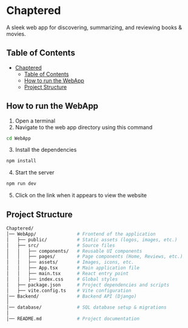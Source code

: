 # Chaptered
A sleek web app for discovering, summarizing, and reviewing books &amp; movies.
## Table of Contents  
- [Chaptered](#chaptered)
  - [Table of Contents](#table-of-contents)
  - [How to run the WebApp](#how-to-run-the-webapp)
  - [Project Structure](#project-structure)

## How to run the WebApp

1. Open a terminal 
2. Navigate to the web app directory using this command 

```sh
cd WebApp
```

3. Install the dependencies 

```sh
npm install

```

4. Start the server 

```sh
npm run dev
```

5. Click on the link when it appears to view the website


## Project Structure
```sh
Chaptered/
│── WebApp/               # Frontend of the application
│   ├── public/           # Static assets (logos, images, etc.)
│   ├── src/              # Source files
│   │   ├── components/   # Reusable UI components
│   │   ├── pages/        # Page components (Home, Reviews, etc.)
│   │   ├── assets/       # Images, icons, etc.
│   │   ├── App.tsx       # Main application file
│   │   ├── main.tsx      # React entry point
│   │   ├── index.css     # Global styles
│   ├── package.json      # Project dependencies and scripts
│   ├── vite.config.ts    # Vite configuration
│── Backend/              # Backend API (Django)
│   
│── database/             # SQL database setup & migrations
│   
│── README.md             # Project documentation
```
